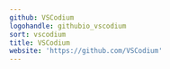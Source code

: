 ```yaml
---
github: VSCodium
logohandle: githubio_vscodium
sort: vscodium
title: VSCodium
website: 'https://github.com/VSCodium'
---
```

